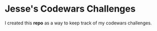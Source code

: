 # Jesse's Codewars Challenges
I created this **repo** as a way to keep track of my codewars challenges.
